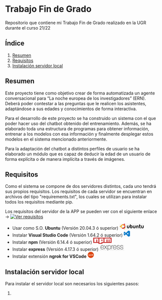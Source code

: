 # Trabajo Fin de Grado

Repositorio que contiene mi Trabajo Fin de Grado realizado en la UGR durante el curso 21/22

## Índice

1. [Resumen](#resumen)
1. [Requisitos](#requisitos)
1. [Instalación servidor local](#instalación-servidor-local)

## Resumen

Este proyecto tiene como objetivo crear de forma automatizada un agente conversacional para “La noche europea de los investigadores” (ERN). Deberá poder contestar a las preguntas que le realicen los asistentes, adaptándose a sus edades y conocimientos de forma interactiva.

Para el desarrollo de este proyecto se ha construido un sistema con el que poder hacer uso del chatbot obtenido del entrenamiento. Además, se ha elaborado toda una estructura de programas para obtener información, entrenar a los modelos con esa información y finalmente desplegar estos modelos en el sistema mencionado anteriormente.

Para la adaptación del chatbot a distintos perfiles de usuario se ha elaborado un módulo que es capaz de deducir la edad de un usuario de forma explícita o de manera implícita a través de imágenes.

## Requisitos

Como el sistema se compone de dos servidores distintos, cada uno tendrá sus propios requisitos. Los requisitos de cada servidor se encuentran en archivos del tipo "requirements.txt", los cuales se utilizan para instalar todos los requisitos mediante pip.

Los requisitos del servidor de la APP se pueden ver con el siguiente enlace $\rightarrow$ [![Ver requisitos](https://img.shields.io/badge/Ver-Requisitos%20APP-inactive.svg)](https://github.com/Mario-Carmona/SARA_Chatbot/blob/main/app/requirements.txt)

- Usar como S.O. **Ubuntu** (Versión 20.04.3 ó superior) [<img src="./image_readme/logo_ubuntu.jpg" alt="Logo ubuntu" width="80" height="20"/>](https://ubuntu.com/download/desktop)
- Instalar **Visual Studio Code** (Versión 1.64.2 ó superior) [<img src="./image_readme/logo_vscode.jpg" alt="Logo vscode" width="20" height="20"/>](https://code.visualstudio.com/download)
- Instalar **npm** (Versión 6.14.4 ó superior) [<img src="./image_readme/logo_npm.png" alt="Logo npm" width="60" height="20"/>](https://www.npmjs.com/)
- Instalar **express** (Versión 4.17.3 ó superior) [<img src="./image_readme/logo_express.jpg" alt="Logo express" width="80" height="20"/>](https://www.npmjs.com/package/express)
- Instalar extensión **ngrok for VSCode** [<img src="./image_readme/logo_ngrok.png" alt="Logo ngrok" width="20" height="20"/>](https://marketplace.visualstudio.com/items?itemName=philnash.ngrok-for-vscode)


## Instalación servidor local

Para instalar el servidor local son necesarios los siguientes pasos:

1. 
